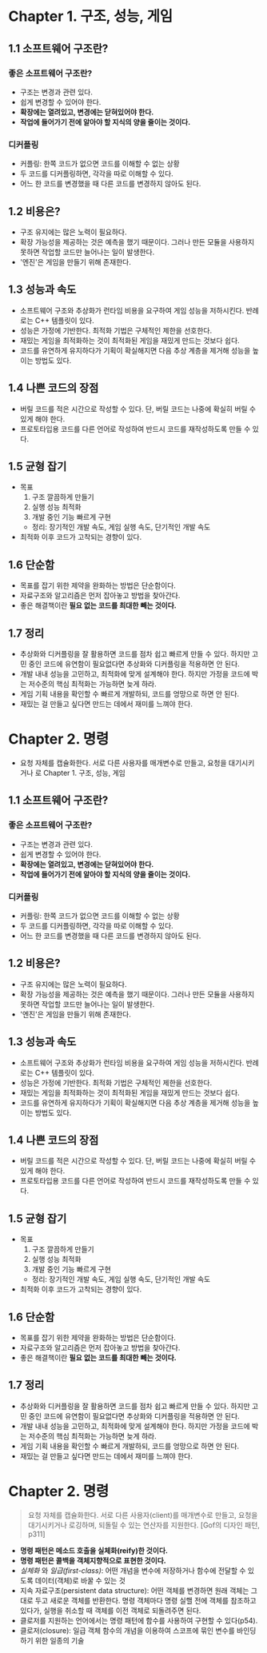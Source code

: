 # Chapter 1. 구조, 성능, 게임
## 1.1 소프트웨어 구조란?
  ### 좋은 소프트웨어 구조란?
  - 구조는 변경과 관련 있다.
  - 쉽게 변경할 수 있어야 한다.
  - __확장에는 열려있고, 변경에는 닫혀있어야 한다.__
  - __작업에 들어가기 전에 알아야 할 지식의 양을 줄이는 것이다.__
  ### 디커플링
  - 커플링: 한쪽 코드가 없으면 코드를 이해할 수 없는 상황
  - 두 코드를 디커플링하면, 각각을 따로 이해할 수 있다.
  - 어느 한 코드를 변경했을 때 다른 코드를 변경하지 않아도 된다.
## 1.2 비용은?
- 구조 유지에는 많은 노력이 필요하다.
- 확장 가능성을 제공하는 것은 예측을 했기 때문이다. 그러나 만든 모듈을 사용하지 못하면 작업할 코드만 늘어나는 일이 발생한다.
- '엔진'은 게임을 만들기 위해 존재한다.
## 1.3 성능과 속도
- 소프트웨어 구조와 추상화가 런타임 비용을 요구하여 게임 성능을 저하시킨다. 반례로는 C++ 템플릿이 있다.
- 성능은 가정에 기반한다. 최적화 기법은 구체적인 제한을 선호한다.
- 재밌는 게임을 최적화하는 것이 최적화된 게임을 재밌게 만드는 것보다 쉽다.
- 코드를 유연하게 유지하다가 기획이 확실해지면 다음 추상 계층을 제거해 성능을 높이는 방법도 있다.
## 1.4 나쁜 코드의 장점
- 버릴 코드를 적은 시간으로 작성할 수 있다. 단, 버릴 코드는 나중에 확실히 버릴 수 있게 해야 한다.
- 프로토타입용 코드를 다른 언어로 작성하여 반드시 코드를 재작성하도록 만들 수 있다.
## 1.5 균형 잡기
- 목표
  1. 구조 깔끔하게 만들기
  2. 실행 성능 최적화
  3. 개발 중인 기능 빠르게 구현
  - 정리: 장기적인 개발 속도, 게임 실행 속도, 단기적인 개발 속도
- 최적화 이후 코드가 고착되는 경향이 있다.
## 1.6 단순함
- 목표를 잡기 위한 제약을 완화하는 방법은 단순함이다.
- 자료구조와 알고리즘은 먼저 잡아놓고 방법을 찾아간다.
- 좋은 해결책이란 __필요 없는 코드를 최대한 빼는 것이다.__
## 1.7 정리
- 추상화와 디커플링을 잘 활용하면 코드를 점차 쉽고 빠르게 만들 수 있다. 하지만 고민 중인 코드에 유연함이 필요없다면 추상화와 디커플링을 적용하면 안 된다.
- 개발 내내 성능을 고민하고, 최적화에 맞게 설계해야 한다. 하지만 가정을 코드에 박는 저수준의 핵심 최적화는 가능하면 늦게 하라.
- 게임 기획 내용을 확인할 수 빠르게 개발하되, 코드를 엉망으로 하면 안 된다.
- 재밌는 걸 만들고 싶다면 만드는 데에서 재미를 느껴야 한다.

# Chapter 2. 명령
- 요청 자체를 캡슐화한다. 서로 다른 사용자를 매개변수로 만들고, 요청을 대기시키거나 로 Chapter 1. 구조, 성능, 게임
## 1.1 소프트웨어 구조란?
  ### 좋은 소프트웨어 구조란?
  - 구조는 변경과 관련 있다.
  - 쉽게 변경할 수 있어야 한다.
  - __확장에는 열려있고, 변경에는 닫혀있어야 한다.__
  - __작업에 들어가기 전에 알아야 할 지식의 양을 줄이는 것이다.__
  ### 디커플링
  - 커플링: 한쪽 코드가 없으면 코드를 이해할 수 없는 상황
  - 두 코드를 디커플링하면, 각각을 따로 이해할 수 있다.
  - 어느 한 코드를 변경했을 때 다른 코드를 변경하지 않아도 된다.
## 1.2 비용은?
- 구조 유지에는 많은 노력이 필요하다.
- 확장 가능성을 제공하는 것은 예측을 했기 때문이다. 그러나 만든 모듈을 사용하지 못하면 작업할 코드만 늘어나는 일이 발생한다.
- '엔진'은 게임을 만들기 위해 존재한다.
## 1.3 성능과 속도
- 소프트웨어 구조와 추상화가 런타임 비용을 요구하여 게임 성능을 저하시킨다. 반례로는 C++ 템플릿이 있다.
- 성능은 가정에 기반한다. 최적화 기법은 구체적인 제한을 선호한다.
- 재밌는 게임을 최적화하는 것이 최적화된 게임을 재밌게 만드는 것보다 쉽다.
- 코드를 유연하게 유지하다가 기획이 확실해지면 다음 추상 계층을 제거해 성능을 높이는 방법도 있다.
## 1.4 나쁜 코드의 장점
- 버릴 코드를 적은 시간으로 작성할 수 있다. 단, 버릴 코드는 나중에 확실히 버릴 수 있게 해야 한다.
- 프로토타입용 코드를 다른 언어로 작성하여 반드시 코드를 재작성하도록 만들 수 있다.
## 1.5 균형 잡기
- 목표
  1. 구조 깔끔하게 만들기
  2. 실행 성능 최적화
  3. 개발 중인 기능 빠르게 구현
  - 정리: 장기적인 개발 속도, 게임 실행 속도, 단기적인 개발 속도
- 최적화 이후 코드가 고착되는 경향이 있다.
## 1.6 단순함
- 목표를 잡기 위한 제약을 완화하는 방법은 단순함이다.
- 자료구조와 알고리즘은 먼저 잡아놓고 방법을 찾아간다.
- 좋은 해결책이란 __필요 없는 코드를 최대한 빼는 것이다.__
## 1.7 정리
- 추상화와 디커플링을 잘 활용하면 코드를 점차 쉽고 빠르게 만들 수 있다. 하지만 고민 중인 코드에 유연함이 필요없다면 추상화와 디커플링을 적용하면 안 된다.
- 개발 내내 성능을 고민하고, 최적화에 맞게 설계해야 한다. 하지만 가정을 코드에 박는 저수준의 핵심 최적화는 가능하면 늦게 하라.
- 게임 기획 내용을 확인할 수 빠르게 개발하되, 코드를 엉망으로 하면 안 된다.
- 재밌는 걸 만들고 싶다면 만드는 데에서 재미를 느껴야 한다.

# Chapter 2. 명령
> 요청 자체를 캡슐화한다. 서로 다른 사용자(client)를 매개변수로 만들고, 요청을 대기시키거나 로깅하며, 되돌릴 수 있는 연산자를 지원한다. [Gof의 디자인 패턴, p311]
- __명령 패턴은 메소드 호출을 실체화(reify)한 것이다.__
- __명령 패턴은 콜백을 객체지향적으로 표현한 것이다.__
- _실체화_ 와 _일급(first-class)_: 어떤 개념을 변수에 저장하거나 함수에 전달할 수 있도록 데이터(객체)로 바꿀 수 있는 것
- 지속 자료구조(persistent data structure): 어떤 객체를 변경하면 원래 객체는 그대로 두고 새로운 객체를 반환한다. 명령 객체마다 명령 실핼 전에 객체를 참조하고 있다가, 실행을 취소할 때 객체를 이전 객체로 되돌려주면 된다.
- 클로저를 지원하는 언어에서는 명령 패턴에 함수를 사용하여 구현할 수 있다(p54).
- 클로저(closure): 일급 객체 함수의 개념을 이용하여 스코프에 묶인 변수를 바인딩 하기 위한 일종의 기술